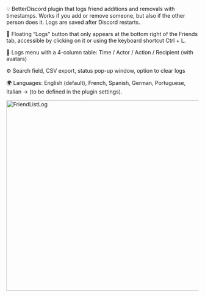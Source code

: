 💡 BetterDiscord plugin that logs friend additions and removals with timestamps. Works if you add or remove someone, but also if the other person does it. Logs are saved after Discord restarts.

🔷 Floating “Logs” button that only appears at the bottom right of the Friends tab, accessible by clicking on it or using the keyboard shortcut Ctrl + L.

📰 Logs menu with a 4-column table: Time / Actor / Action / Recipient (with avatars)

⚙ Search field, CSV export, status pop-up window, option to clear logs

🌍 Languages: English (default), French, Spanish, German, Portuguese, Italian → (to be defined in the plugin settings).

<img width="1020" height="499" alt="FriendListLog" src="https://github.com/user-attachments/assets/e76d4a69-2e33-4f50-83c6-2224422b8849" />
